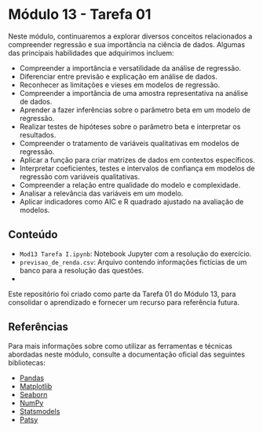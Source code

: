 # Módulo 13 - Tarefa 01
Neste módulo, continuaremos a explorar diversos conceitos relacionados a compreender regressão e sua importância na ciência de dados. Algumas das principais habilidades que adquirimos incluem:
- Compreender a importância e versatilidade da análise de regressão.
- Diferenciar entre previsão e explicação em análise de dados.
- Reconhecer as limitações e vieses em modelos de regressão.
- Compreender a importância de uma amostra representativa na análise de dados.
- Aprender a fazer inferências sobre o parâmetro beta em um modelo de regressão.
- Realizar testes de hipóteses sobre o parâmetro beta e interpretar os resultados.
- Compreender o tratamento de variáveis qualitativas em modelos de regressão.
- Aplicar a função para criar matrizes de dados em contextos específicos.
- Interpretar coeficientes, testes e intervalos de confiança em modelos de regressão com variáveis qualitativas.
- Compreender a relação entre qualidade do modelo e complexidade.
- Analisar a relevância das variáveis em um modelo.
- Aplicar indicadores como AIC e R quadrado ajustado na avaliação de modelos.

## Conteúdo
- `Mod13 Tarefa I.ipynb`: Notebook Jupyter com a resolução do exercício.
- `previsao_de_renda.csv`: Arquivo contendo informações fictícias de um banco para a resolução das questões.
- 
Este repositório foi criado como parte da Tarefa 01 do Módulo 13, para consolidar o aprendizado e fornecer um recurso para referência futura.

## Referências
Para mais informações sobre como utilizar as ferramentas e técnicas abordadas neste módulo, consulte a documentação oficial das seguintes bibliotecas:

- [Pandas](https://pandas.pydata.org/docs/)
- [Matplotlib](https://matplotlib.org/stable/contents.html)
- [Seaborn](https://seaborn.pydata.org/tutorial.html)
- [NumPy](https://numpy.org/doc/)
- [Statsmodels](https://www.statsmodels.org/stable/index.html)
- [Patsy](https://patsy.readthedocs.io/en/latest/)

